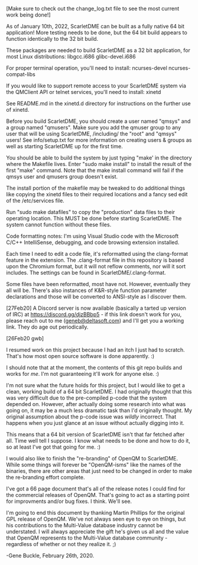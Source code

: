 [Make sure to check out the change_log.txt file to see the most
 current work being done!]

As of January 10th, 2022, ScarletDME can be built as a fully native 64 bit
application!  More testing needs to be done, but the 64 bit build appears
to function identically to the 32 bit build.

These packages are needed to build ScarletDME as a 32 bit application,
for most Linux distributions:
libgcc.i686
glibc-devel.i686

For proper terminal operation, you'll need to install:
ncurses-devel
ncurses-compat-libs

If you would like to support remote access to your ScarletDME system
via the QMClient API or telnet services, you'll need to install:
xinetd

See README.md in the xinetd.d directory for instructions on the further use of 
xinetd.

Before you build ScarletDME, you should create a user named "qmsys" and
a group named "qmusers".  Make sure you add the qmuser group to any user
that will be using ScarletDME, /including/ the "root" and "qmsys" users!
See info/setup.txt for more information on creating users & groups as well
as starting ScarletDME up for the first time.

You should be able to build the system by just typing "make' in the directory
where the Makefile lives.  Enter "sudo make install" to install the result of the
first "make" command.  Note that the make install command will fail if the 
qmsys user and qmusers group doesn't exist.

The install portion of the makefile may be tweaked to do additional things like
copying the xinetd files to their required locations and a fancy sed edit of
the /etc/services file.

Run "sudo make datafiles" to copy the "production" data files to their operating 
location.  This MUST be done before starting ScarletDME.  The system cannot 
function without these files.

Code formatting notes:
I'm using Visual Studio code with the Microsoft C/C++ IntelliSense, debugging,
and code browsing extension installed.  

Each time I need to edit a code file, it's reformatted using the clang-format
feature in the extension.  The .clang-format file in this repository is based
upon the Chromium format, but it will not reflow comments, nor will it
sort includes.  The settings can be found in ScarletDME/.clang-format.

Some files have been reformatted, most have not.  However, eventually they all
will be.  There's also instances of K&R-style function parameter declarations
and those will be converted to ANSI-style as I discover them.

[27Feb20] A Discord server is now available (basically a tarted up version of IRC) at
          https://discord.gg/djzBBbp5 - if this link doesn't work for you,
          please reach out to me (geneb@deltasoft.com) and I'll get you a working
          link.  They do age out periodically.

[26Feb20 gwb]

I resumed work on this project because I had an itch I just had to scratch.
That's how most open source software is done apparently. :)

I should note that at the moment, the contents of this git repo builds and
works for *me*.  I'm not guaranteeing it'll work for anyone else. :)

I'm not sure what the future holds for this project, but I would like to get 
a clean, working build of a 64 bit ScarletDME.  I had originally thought that
this was very difficult due to the pre-compiled p-code that the system depended
on.  However, after actually doing some research into what was going on, it 
may be a much less dramatic task than I'd originally thought.  My original 
assumption about the p-code issue was *wildly* incorrect.  That happens when
you just glance at an issue without actually digging into it.

This means that a 64 bit version of ScarletDME isn't that far fetched after
all.  Time well tell I suppose.  I know what needs to be done and how to do 
it, so at least I've got that going for me. :)

I would also like to finish the "re-branding" of OpenQM to ScarletDME.
While some things will forever be "OpenQM-isms" like the names of the binaries,
there are other areas that just need to be changed in order to make the
re-branding effort complete.

I've got a 66 page document that's all of the release notes I could find for
the commercial releases of OpenQM.  That's going to act as a starting point
for improvments and/or bug fixes.  I think.  We'll see.

I'm going to end this document by thanking Martin Phillips for the original
GPL release of OpenQM.  We've not always seen eye to eye on things, but his
contributions to the Multi-Value database industry cannot be understated.
I will always appreciate the gift he's given us all and the value that OpenQM
represents to the Multi-Value database community - regardless of whether or not
they realize it. ;)

-Gene Buckle, February 26th, 2020.
